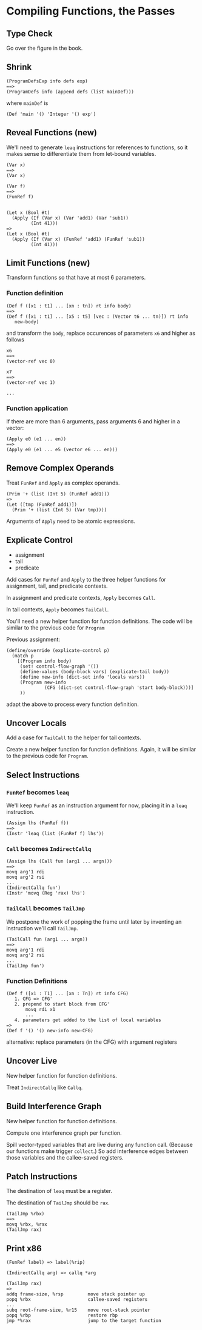 # Compiling Functions, the Passes

## Type Check

Go over the figure in the book.

## Shrink

    (ProgramDefsExp info defs exp)
    ==>
    (ProgramDefs info (append defs (list mainDef)))
    
where `mainDef` is

    (Def 'main '() 'Integer '() exp')

## Reveal Functions (new)

We'll need to generate `leaq` instructions for references to
functions, so it makes sense to differentiate them from let-bound
variables.

    (Var x)
    ==>
    (Var x)

    (Var f)
    ==>
    (FunRef f)


    (Let x (Bool #t)
      (Apply (If (Var x) (Var 'add1) (Var 'sub1)) 
             (Int 41)))
    => 
    (Let x (Bool #t)
      (Apply (If (Var x) (FunRef 'add1) (FunRef 'sub1)) 
             (Int 41)))


## Limit Functions (new)

Transform functions so that have at most 6 parameters.

### Function definition

    (Def f ([x1 : t1] ... [xn : tn]) rt info body)
    ==>
    (Def f ([x1 : t1] ... [x5 : t5] [vec : (Vector t6 ... tn)]) rt info
       new-body)

and transform the `body`, replace occurences of parameters `x6` and
higher as follows

    x6
    ==>
    (vector-ref vec 0)
    
    x7
    ==>
    (vector-ref vec 1)

    ...

### Function application

If there are more than 6 arguments, pass arguments 6 and higher in a
vector:

    (Apply e0 (e1 ... en))
    ==>
    (Apply e0 (e1 ... e5 (vector e6 ... en)))


## Remove Complex Operands

Treat `FunRef` and `Apply` as complex operands.

    (Prim '+ (list (Int 5) (FunRef add1)))
    =>
    (Let ([tmp (FunRef add1)])
      (Prim '+ (list (Int 5) (Var tmp))))

Arguments of `Apply` need to be atomic expressions.


## Explicate Control

* assignment
* tail
* predicate

Add cases for `FunRef` and `Apply` to the three helper functions
for assignment, tail, and predicate contexts.

In assignment and predicate contexts, `Apply` becomes `Call`.

In tail contexts, `Apply` becomes `TailCall`.

You'll need a new helper function for function definitions.
The code will be similar to the previous code for `Program`

Previous assignment:

    (define/override (explicate-control p)
      (match p
        [(Program info body)
         (set! control-flow-graph '())
         (define-values (body-block vars) (explicate-tail body))
         (define new-info (dict-set info 'locals vars))
         (Program new-info
                  (CFG (dict-set control-flow-graph 'start body-block)))]
         ))

adapt the above to process every function definition.


## Uncover Locals

Add a case for `TailCall` to the helper for tail contexts.

Create a new helper function for function definitions.
Again, it will be similar to the previous code for `Program`.



## Select Instructions

### `FunRef` becomes `leaq`

We'll keep `FunRef` as an instruction argument for now,
placing it in a `leaq` instruction.

    (Assign lhs (FunRef f))
    ==>
    (Instr 'leaq (list (FunRef f) lhs'))

### `Call` becomes `IndirectCallq`

    (Assign lhs (Call fun (arg1 ... argn)))
    ==>
    movq arg'1 rdi
    movq arg'2 rsi
    ...
    (IndirectCallq fun')
    (Instr 'movq (Reg 'rax) lhs')

### `TailCall` becomes `TailJmp`

We postpone the work of popping the frame until later by inventing an
instruction we'll call `TailJmp`.

    (TailCall fun (arg1 ... argn))
    ==>
    movq arg'1 rdi
    movq arg'2 rsi
    ...
    (TailJmp fun')

### Function Definitions

    (Def f ([x1 : T1] ... [xn : Tn]) rt info CFG)
       1. CFG => CFG'
       2. prepend to start block from CFG'
           movq rdi x1
           ...
       4. parameters get added to the list of local variables
    =>
    (Def f '() '() new-info new-CFG)

alternative:
  replace parameters (in the CFG) with argument registers


## Uncover Live

New helper function for function definitions.

Treat `IndirectCallq` like `Callq`.


## Build Interference Graph

New helper function for function definitions.

Compute one interference graph per function.

Spill vector-typed variables that are live during any function call.
(Because our functions make trigger `collect`.) So add interference
edges between those variables and the callee-saved registers.

## Patch Instructions

The destination of `leaq` must be a register.

The destination of `TailJmp` should be `rax`.

    (TailJmp %rbx)
    ==>
    movq %rbx, %rax
    (TailJmp rax)

## Print x86


    (FunRef label) => label(%rip)

    (IndirectCallq arg) => callq *arg
    
    (TailJmp rax)
    =>
    addq frame-size, %rsp         move stack pointer up
    popq %rbx                     callee-saved registers
    ...
    subq root-frame-size, %r15    move root-stack pointer
    popq %rbp                     restore rbp
    jmp *%rax                     jump to the target function
    
